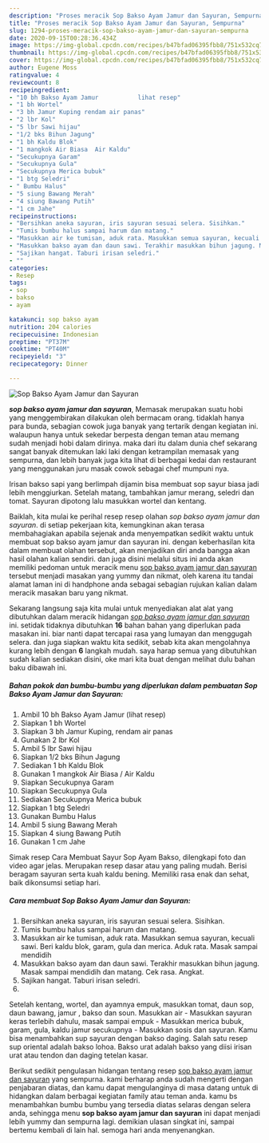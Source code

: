 ```yaml
---
description: "Proses meracik Sop Bakso Ayam Jamur dan Sayuran, Sempurna"
title: "Proses meracik Sop Bakso Ayam Jamur dan Sayuran, Sempurna"
slug: 1294-proses-meracik-sop-bakso-ayam-jamur-dan-sayuran-sempurna
date: 2020-09-15T00:28:36.434Z
image: https://img-global.cpcdn.com/recipes/b47bfad06395fbb8/751x532cq70/sop-bakso-ayam-jamur-dan-sayuran-foto-resep-utama.jpg
thumbnail: https://img-global.cpcdn.com/recipes/b47bfad06395fbb8/751x532cq70/sop-bakso-ayam-jamur-dan-sayuran-foto-resep-utama.jpg
cover: https://img-global.cpcdn.com/recipes/b47bfad06395fbb8/751x532cq70/sop-bakso-ayam-jamur-dan-sayuran-foto-resep-utama.jpg
author: Eugene Moss
ratingvalue: 4
reviewcount: 8
recipeingredient:
- "10 bh Bakso Ayam Jamur           lihat resep"
- "1 bh Wortel"
- "3 bh Jamur Kuping rendam air panas"
- "2 lbr Kol"
- "5 lbr Sawi hijau"
- "1/2 bks Bihun Jagung"
- "1 bh Kaldu Blok"
- "1 mangkok Air Biasa  Air Kaldu"
- "Secukupnya Garam"
- "Secukupnya Gula"
- "Secukupnya Merica bubuk"
- "1 btg Seledri"
- " Bumbu Halus"
- "5 siung Bawang Merah"
- "4 siung Bawang Putih"
- "1 cm Jahe"
recipeinstructions:
- "Bersihkan aneka sayuran, iris sayuran sesuai selera. Sisihkan."
- "Tumis bumbu halus sampai harum dan matang."
- "Masukkan air ke tumisan, aduk rata. Masukkan semua sayuran, kecuali sawi. Beri kaldu blok, garam, gula dan merica. Aduk rata. Masak sampai mendidih"
- "Masukkan bakso ayam dan daun sawi. Terakhir masukkan bihun jagung. Masak sampai mendidih dan matang. Cek rasa. Angkat."
- "Sajikan hangat. Taburi irisan seledri."
- ""
categories:
- Resep
tags:
- sop
- bakso
- ayam

katakunci: sop bakso ayam 
nutrition: 204 calories
recipecuisine: Indonesian
preptime: "PT37M"
cooktime: "PT40M"
recipeyield: "3"
recipecategory: Dinner

---
```



![Sop Bakso Ayam Jamur dan Sayuran](https://img-global.cpcdn.com/recipes/b47bfad06395fbb8/751x532cq70/sop-bakso-ayam-jamur-dan-sayuran-foto-resep-utama.jpg)

<b><i>sop bakso ayam jamur dan sayuran</i></b>, Memasak merupakan suatu hobi yang menggembirakan dilakukan oleh bermacam orang. tidaklah hanya para bunda, sebagian cowok juga banyak yang tertarik dengan kegiatan ini. walaupun hanya untuk sekedar berpesta dengan teman atau memang sudah menjadi hobi dalam dirinya. maka dari itu dalam dunia chef sekarang sangat banyak ditemukan laki laki dengan ketrampilan memasak yang sempurna, dan lebih banyak juga kita lihat di berbagai kedai dan restaurant yang menggunakan juru masak cowok sebagai chef mumpuni nya.

Irisan bakso sapi yang berlimpah dijamin bisa membuat sop sayur biasa jadi lebih menggiurkan. Setelah matang, tambahkan jamur merang, seledri dan tomat. Sayuran dipotong lalu masukkan wortel dan kentang.

Baiklah, kita mulai ke perihal resep resep olahan <i>sop bakso ayam jamur dan sayuran</i>. di setiap pekerjaan kita, kemungkinan akan terasa membahagiakan apabila sejenak anda menyempatkan sedikit waktu untuk membuat sop bakso ayam jamur dan sayuran ini. dengan keberhasilan kita dalam membuat olahan tersebut, akan menjadikan diri anda bangga akan hasil olahan kalian sendiri. dan juga disini melalui situs ini anda akan memiliki pedoman untuk meracik menu <u>sop bakso ayam jamur dan sayuran</u> tersebut menjadi masakan yang yummy dan nikmat, oleh karena itu tandai alamat laman ini di handphone anda sebagai sebagian rujukan kalian dalam meracik masakan baru yang nikmat.


Sekarang langsung saja kita mulai untuk menyediakan alat alat yang dibutuhkan dalam meracik hidangan <u><i>sop bakso ayam jamur dan sayuran</i></u> ini. setidak tidaknya dibutuhkan <b>16</b> bahan bahan yang diperlukan pada masakan ini. biar nanti dapat tercapai rasa yang lumayan dan menggugah selera. dan juga siapkan waktu kita sedikit, sebab kita akan mengolahnya kurang lebih dengan <b>6</b> langkah mudah. saya harap semua yang dibutuhkan sudah kalian sediakan disini, oke mari kita buat dengan melihat dulu bahan baku dibawah ini.

<!--inarticleads1-->

##### Bahan pokok dan bumbu-bumbu yang diperlukan dalam pembuatan Sop Bakso Ayam Jamur dan Sayuran:

1. Ambil 10 bh Bakso Ayam Jamur           (lihat resep)
1. Siapkan 1 bh Wortel
1. Siapkan 3 bh Jamur Kuping, rendam air panas
1. Gunakan 2 lbr Kol
1. Ambil 5 lbr Sawi hijau
1. Siapkan 1/2 bks Bihun Jagung
1. Sediakan 1 bh Kaldu Blok
1. Gunakan 1 mangkok Air Biasa / Air Kaldu
1. Siapkan Secukupnya Garam
1. Siapkan Secukupnya Gula
1. Sediakan Secukupnya Merica bubuk
1. Siapkan 1 btg Seledri
1. Gunakan  Bumbu Halus
1. Ambil 5 siung Bawang Merah
1. Siapkan 4 siung Bawang Putih
1. Gunakan 1 cm Jahe


Simak resep Cara Membuat Sayur Sop Ayam Bakso, dilengkapi foto dan video agar jelas. Merupakan resep dasar atau yang paling mudah. Berisi beragam sayuran serta kuah kaldu bening. Memiliki rasa enak dan sehat, baik dikonsumsi setiap hari. 

<!--inarticleads2-->

##### Cara membuat Sop Bakso Ayam Jamur dan Sayuran:

1. Bersihkan aneka sayuran, iris sayuran sesuai selera. Sisihkan.
1. Tumis bumbu halus sampai harum dan matang.
1. Masukkan air ke tumisan, aduk rata. Masukkan semua sayuran, kecuali sawi. Beri kaldu blok, garam, gula dan merica. Aduk rata. Masak sampai mendidih
1. Masukkan bakso ayam dan daun sawi. Terakhir masukkan bihun jagung. Masak sampai mendidih dan matang. Cek rasa. Angkat.
1. Sajikan hangat. Taburi irisan seledri.
1. 


Setelah kentang, wortel, dan ayamnya empuk, masukkan tomat, daun sop, daun bawang, jamur , bakso dan soun. Masukkan air - Masukkan sayuran keras terlebih dahulu, masak sampai empuk - Masukkan merica bubuk, garam, gula, kaldu jamur secukupnya - Masukkan sosis dan sayuran. Kamu bisa menambahkan sup sayuran dengan bakso daging. Salah satu resep sup oriental adalah bakso lohoa. Bakso urat adalah bakso yang diisi irisan urat atau tendon dan daging tetelan kasar. 

Berikut sedikit pengulasan hidangan tentang resep <u>sop bakso ayam jamur dan sayuran</u> yang sempurna. kami berharap anda sudah mengerti dengan penjabaran diatas, dan kamu dapat mengulanginya di masa datang untuk di hidangkan dalam berbagai kegiatan family atau teman anda. kamu bs menambahkan bumbu bumbu yang tersedia diatas selaras dengan selera anda, sehingga menu <b>sop bakso ayam jamur dan sayuran</b> ini dapat menjadi lebih yummy dan sempurna lagi. demikian ulasan singkat ini, sampai bertemu kembali di lain hal. semoga hari anda menyenangkan.
